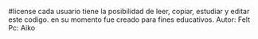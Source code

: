 #license
cada usuario tiene la posibilidad de leer, copiar, estudiar y editar este codigo.
en su momento fue creado para fines educativos.
Autor: Felt 
Pc: Aiko
